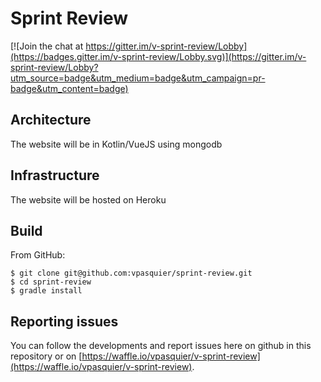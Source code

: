 # Sprint Review

[![Join the chat at https://gitter.im/v-sprint-review/Lobby](https://badges.gitter.im/v-sprint-review/Lobby.svg)](https://gitter.im/v-sprint-review/Lobby?utm_source=badge&utm_medium=badge&utm_campaign=pr-badge&utm_content=badge)

## Architecture

The website will be in Kotlin/VueJS using mongodb

## Infrastructure

The website will be hosted on Heroku

## Build

From GitHub:

```
$ git clone git@github.com:vpasquier/sprint-review.git
$ cd sprint-review
$ gradle install
```

## Reporting issues

You can follow the developments and report issues here on github in this repository or on [https://waffle.io/vpasquier/v-sprint-review](https://waffle.io/vpasquier/v-sprint-review).
